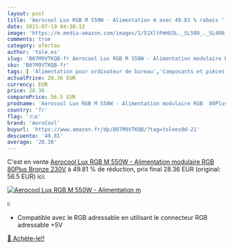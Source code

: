 ```yaml
---
layout: post
title: 'Aerocool Lux RGB M 550W - Alimentation m avec 49.81 % rabais '
date: 2021-07-19 04:38:13
image: 'https://m.media-amazon.com/images/I/51XltPmHU3L._SL500_._SL400_.jpg'
comments: true
category: ofertas
author: 'tole.es'
slug: 'B07M9VTKQB-fr Aerocool Lux RGB M 550W - Alimentation modulaire RGB...'
sku: 'B07M9VTKQB-fr'
tags: [ 'Alimentation pour ordinateur de bureau','Composants et pièces de remplacement','Composants internes','Informatique','aerocool', ]
actualPrice: 28.36 EUR
currency: EUR
price: 28.36
comparePrice: 56.5 EUR
prodname: 'Aerocool Lux RGB M 550W - Alimentation modulaire RGB  80Plus Bronze 230V'
country: 'fr'
flag: '🇫🇷'
brand: 'AeroCool'
buyurl: 'https://www.amazon.fr/dp/B07M9VTKQB/?tag=tolees0d-21'
descuento: '49.81'
average: '28.36'
---
```


C'est en vente [Aerocool Lux RGB M 550W - Alimentation modulaire RGB  80Plus Bronze 230V](https://www.amazon.fr/dp/B07M9VTKQB/?tag=tolees0d-21)  à  49.81 % de réduction, prix final  28.36 EUR (original: 56.5 EUR) ici:

[![Aerocool Lux RGB M 550W - Alimentation m](https://m.media-amazon.com/images/I/51XltPmHU3L._SL500_._SL400_.jpg)](https://www.amazon.fr/dp/B07M9VTKQB/?tag=tolees0d-21)

ℹ️:

- Compatible avec le RGB adressable en utilisant le connecteur RGB adressable +5V

[🛒 Achète-le!!](https://www.amazon.fr/dp/B07M9VTKQB/?tag=tolees0d-21)
